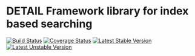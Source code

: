 # DETAIL Framework library for index based searching

[![Build Status](https://travis-ci.org/detailnet/dfw-search.svg?branch=master)](https://travis-ci.org/detailnet/dfw-search)
[![Coverage Status](https://img.shields.io/coveralls/detailnet/dfw-search.svg)](https://coveralls.io/r/detailnet/dfw-search)
[![Latest Stable Version](https://poser.pugx.org/detailnet/dfw-search/v/stable.svg)](https://packagist.org/packages/detailnet/dfw-search)
[![Latest Unstable Version](https://poser.pugx.org/detailnet/dfw-search/v/unstable.svg)](https://packagist.org/packages/detailnet/dfw-search)
